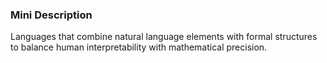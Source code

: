 ### Mini Description

Languages that combine natural language elements with formal structures to balance human interpretability with mathematical precision.
